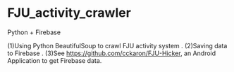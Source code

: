 # FJU_activity_crawler
Python + Firebase

(1)Using Python BeautifulSoup to crawl FJU activity system . 
(2)Saving data to Firebase . 
(3)See https://github.com/cckaron/FJU-Hicker, an Android Application to get Firebase data.  
